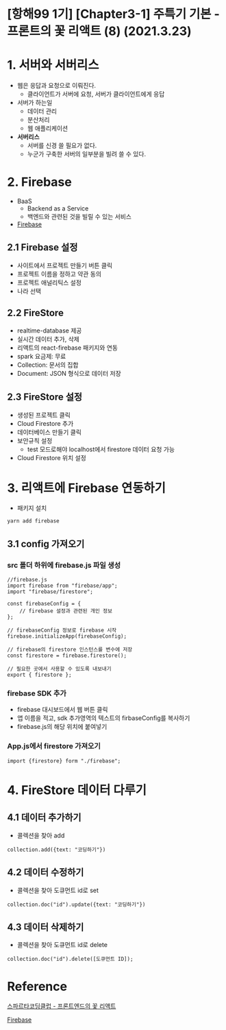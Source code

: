 # [항해99 1기] [Chapter3-1] 주특기 기본 - 프론트의 꽃 리액트 (8) (2021.3.23)

# 1. 서버와 서버리스

* 웹은 응답과 요청으로 이뤄진다.
  * 클라이언트가 서버에 요청, 서버가 클라이언트에게 응답
* 서버가 하는일
  * 데이터 관리
  * 분산처리
  * 웹 애플리케이션
* **서버리스**
  * 서버를 신경 쓸 필요가 없다.
  * 누군가 구축한 서버의 일부분을 빌려 쓸 수 있다.



# 2. Firebase

* BaaS
  * Backend as a Service
  * 백엔드와 관련된 것을 빌릴 수 있는 서비스
* [Firebase](https://firebase.google.com/?hl=ko)



## 2.1 Firebase  설정

* 사이트에서 프로젝트 만들기 버튼 클릭
* 프로젝트 이름을 정하고 약관 동의
* 프로젝트 애널리틱스 설정
* 나라 선택



## 2.2 FireStore

* realtime-database 제공
* 실시간 데이터 추가, 삭제
* 리액트의 react-firebase 패키지와 연동
* spark 요금제: 무료
* Collection: 문서의 집합
* Document: JSON 형식으로 데이터 저장



## 2.3 FireStore 설정

* 생성된 프로젝트 클릭
* Cloud Firestore 추가
* 데이터베이스 만들기 클릭
* 보안규칙 설정
  * test 모드로해야 localhost에서 firestore 데이터 요청 가능
* Cloud Firestore 위치 설정



# 3. 리액트에 Firebase 연동하기

* 패키지 설치

```shell
yarn add firebase
```



## 3.1 config 가져오기

### src 폴더 하위에 firebase.js 파일 생성

```react
//firebase.js
import firebase from "firebase/app";
import "firebase/firestore";

const firebaseConfig = {
    // firebase 설정과 관련된 개인 정보
};

// firebaseConfig 정보로 firebase 시작
firebase.initializeApp(firebaseConfig);

// firebase의 firestore 인스턴스를 변수에 저장
const firestore = firebase.firestore();

// 필요한 곳에서 사용할 수 있도록 내보내기
export { firestore };
```



### firebase SDK 추가

* firebase 대시보드에서 웹 버튼 클릭
* 앱 이름을 적고, sdk 추가영역의 텍스트의 firbaseConfig를 복사하기
* firebase.js의 해당 위치에 붙여넣기



### App.js에서 firestore 가져오기

```shell
import {firestore} form "./firebase";
```



# 4. FireStore 데이터 다루기

## 4.1 데이터 추가하기

* 콜렉션을 찾아 add

```react
collection.add({text: "코딩하기"})
```



## 4.2 데이터 수정하기

* 콜렉션을 찾아 도큐먼트 id로 set

```react
collection.doc("id").update({text: "코딩하기"})
```



## 4.3 데이터 삭제하기

* 콜렉션을 찾아 도큐먼트 id로 delete

```react
collection.doc("id").delete([도큐먼트 ID]);
```





# Reference

[스파르타코딩클럽 - 프론트엔드의 꽃 리액트](https://spartacodingclub.kr/online/react)

[Firebase](https://firebase.google.com/?hl=ko)